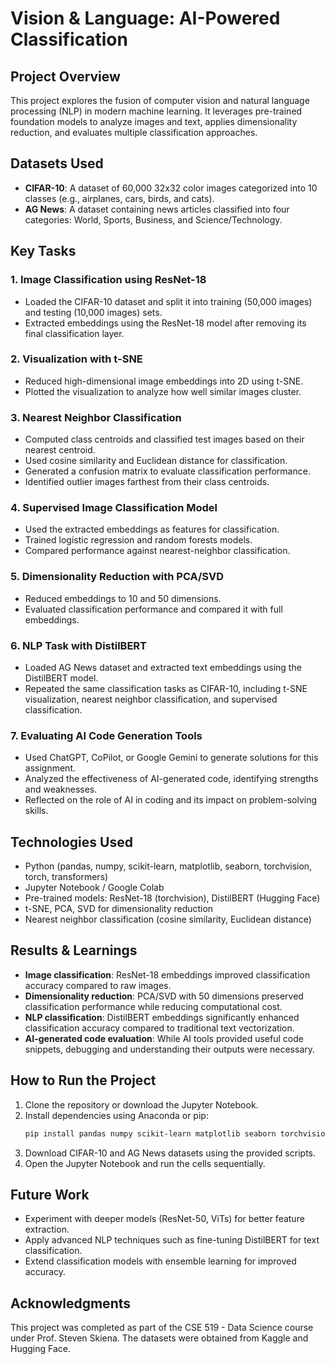 # Vision & Language: AI-Powered Classification

## Project Overview
This project explores the fusion of computer vision and natural language processing (NLP) in modern machine learning. It leverages pre-trained foundation models to analyze images and text, applies dimensionality reduction, and evaluates multiple classification approaches.

## Datasets Used
- **CIFAR-10**: A dataset of 60,000 32x32 color images categorized into 10 classes (e.g., airplanes, cars, birds, and cats).
- **AG News**: A dataset containing news articles classified into four categories: World, Sports, Business, and Science/Technology.

## Key Tasks
### 1. Image Classification using ResNet-18
- Loaded the CIFAR-10 dataset and split it into training (50,000 images) and testing (10,000 images) sets.
- Extracted embeddings using the ResNet-18 model after removing its final classification layer.

### 2. Visualization with t-SNE
- Reduced high-dimensional image embeddings into 2D using t-SNE.
- Plotted the visualization to analyze how well similar images cluster.

### 3. Nearest Neighbor Classification
- Computed class centroids and classified test images based on their nearest centroid.
- Used cosine similarity and Euclidean distance for classification.
- Generated a confusion matrix to evaluate classification performance.
- Identified outlier images farthest from their class centroids.

### 4. Supervised Image Classification Model
- Used the extracted embeddings as features for classification.
- Trained logistic regression and random forests models.
- Compared performance against nearest-neighbor classification.

### 5. Dimensionality Reduction with PCA/SVD
- Reduced embeddings to 10 and 50 dimensions.
- Evaluated classification performance and compared it with full embeddings.

### 6. NLP Task with DistilBERT
- Loaded AG News dataset and extracted text embeddings using the DistilBERT model.
- Repeated the same classification tasks as CIFAR-10, including t-SNE visualization, nearest neighbor classification, and supervised classification.

### 7. Evaluating AI Code Generation Tools
- Used ChatGPT, CoPilot, or Google Gemini to generate solutions for this assignment.
- Analyzed the effectiveness of AI-generated code, identifying strengths and weaknesses.
- Reflected on the role of AI in coding and its impact on problem-solving skills.

## Technologies Used
- Python (pandas, numpy, scikit-learn, matplotlib, seaborn, torchvision, torch, transformers)
- Jupyter Notebook / Google Colab
- Pre-trained models: ResNet-18 (torchvision), DistilBERT (Hugging Face)
- t-SNE, PCA, SVD for dimensionality reduction
- Nearest neighbor classification (cosine similarity, Euclidean distance)

## Results & Learnings
- **Image classification**: ResNet-18 embeddings improved classification accuracy compared to raw images.
- **Dimensionality reduction**: PCA/SVD with 50 dimensions preserved classification performance while reducing computational cost.
- **NLP classification**: DistilBERT embeddings significantly enhanced classification accuracy compared to traditional text vectorization.
- **AI-generated code evaluation**: While AI tools provided useful code snippets, debugging and understanding their outputs were necessary.

## How to Run the Project
1. Clone the repository or download the Jupyter Notebook.
2. Install dependencies using Anaconda or pip:
   ```bash
   pip install pandas numpy scikit-learn matplotlib seaborn torchvision torch transformers
   ```
3. Download CIFAR-10 and AG News datasets using the provided scripts.
4. Open the Jupyter Notebook and run the cells sequentially.

## Future Work
- Experiment with deeper models (ResNet-50, ViTs) for better feature extraction.
- Apply advanced NLP techniques such as fine-tuning DistilBERT for text classification.
- Extend classification models with ensemble learning for improved accuracy.

## Acknowledgments
This project was completed as part of the CSE 519 - Data Science course under Prof. Steven Skiena. The datasets were obtained from Kaggle and Hugging Face.

